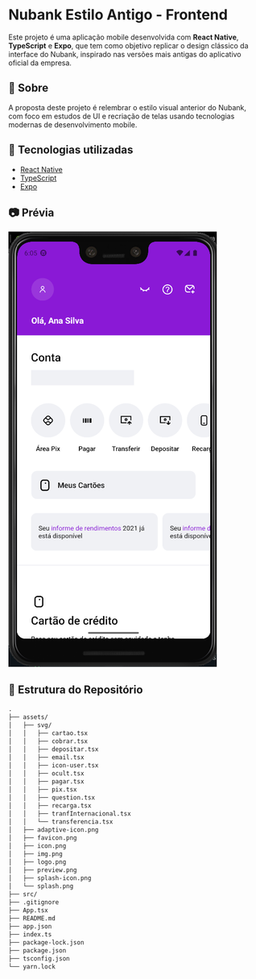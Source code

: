 # Nubank Estilo Antigo - Frontend

Este projeto é uma aplicação mobile desenvolvida com **React Native**, **TypeScript** e **Expo**, que tem como objetivo replicar o design clássico da interface do Nubank, inspirado nas versões mais antigas do aplicativo oficial da empresa.

## 📱 Sobre

A proposta deste projeto é relembrar o estilo visual anterior do Nubank, com foco em estudos de UI e recriação de telas usando tecnologias modernas de desenvolvimento mobile.

## 🚀 Tecnologias utilizadas

- [React Native](https://reactnative.dev/)
- [TypeScript](https://www.typescriptlang.org/)
- [Expo](https://expo.dev/)

## 📷 Prévia

![Preview do app](./assets/preview.png)

## 📂 Estrutura do Repositório

```plaintext
.
├── assets/
│   ├── svg/
│   │   ├── cartao.tsx
│   │   ├── cobrar.tsx
│   │   ├── depositar.tsx
│   │   ├── email.tsx
│   │   ├── icon-user.tsx
│   │   ├── ocult.tsx
│   │   ├── pagar.tsx
│   │   ├── pix.tsx
│   │   ├── question.tsx
│   │   ├── recarga.tsx
│   │   ├── tranfInternacional.tsx
│   │   └── transferencia.tsx
│   ├── adaptive-icon.png
│   ├── favicon.png
│   ├── icon.png
│   ├── img.png
│   ├── logo.png
│   ├── preview.png
│   ├── splash-icon.png
│   └── splash.png
├── src/
├── .gitignore
├── App.tsx
├── README.md
├── app.json
├── index.ts
├── package-lock.json
├── package.json
├── tsconfig.json
└── yarn.lock

